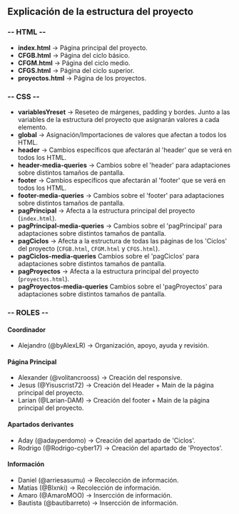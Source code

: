 ## Explicación de la estructura del proyecto



### -- HTML --
- **index.html** → Página principal del proyecto.
- **CFGB.html** → Página del ciclo básico.
- **CFGM.html** → Página del ciclo medio.
- **CFGS.html** → Página del ciclo superior.
- **proyectos.html** → Página de los proyectos.


### -- CSS --
- **variablesYreset** → Reseteo de márgenes, padding y bordes. Junto a las variables de la estructura del proyecto que asignarán valores a cada elemento.
- **global** → Asignación/Importaciones de valores que afectan a todos los HTML.
- **header** → Cambios específicos que afectarán al 'header' que se verá en todos los HTML.
- **header-media-queries** → Cambios sobre el 'header' para adaptaciones sobre distintos tamaños de pantalla.
- **footer** → Cambios específicos que afectarán al 'footer' que se verá en todos los HTML.
- **footer-media-queries** → Cambios sobre el 'footer' para adaptaciones sobre distintos tamaños de pantalla.
- **pagPrincipal** → Afecta a la estructura principal del proyecto (`index.html`).
- **pagPrincipal-media-queries** → Cambios sobre el 'pagPrincipal' para adaptaciones sobre distintos tamaños de pantalla.
- **pagCiclos** → Afecta a la estructura de todas las páginas de los 'Ciclos' del proyecto (`CFGB.html`, `CFGM.html` y `CFGS.html`).
- **pagCiclos-media-queries** Cambios sobre el 'pagCiclos' para adaptaciones sobre distintos tamaños de pantalla.
- **pagProyectos** → Afecta a la estructura principal del proyecto (`proyectos.html`).
- **pagProyectos-media-queries** Cambios sobre el 'pagProyectos' para adaptaciones sobre distintos tamaños de pantalla.


### -- ROLES --

  #### Coordinador
  - Alejandro (@byAlexLR) → Organización, apoyo, ayuda y revisión.
  
  #### Página Principal
  - Alexander (@volitancrooss) → Creación del responsive.
  - Jesus (@Yisuscrist72) → Creación del Header + Main de la página principal del proyecto.
  - Larian (@Larian-DAM) → Creación del footer + Main de la página principal del proyecto.
  
  #### Apartados derivantes
  - Aday (@adayperdomo) → Creación del apartado de 'Ciclos'.
  - Rodrigo (@Rodrigo-cyber17) → Creación del apartado de 'Proyectos'.
  
  #### Información
  - Daniel (@arriesasumu) → Recolección de información.
  - Matías (@Blxnki) → Recolección de información.
  - Amaro (@AmaroMOO) → Insercción de información.
  - Bautista (@bautibarreto) → Insercción de información.